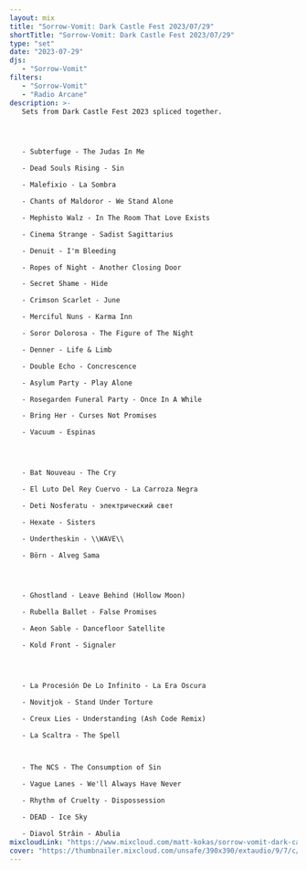 ```yaml
---
layout: mix
title: "Sorrow-Vomit: Dark Castle Fest 2023/07/29"
shortTitle: "Sorrow-Vomit: Dark Castle Fest 2023/07/29"
type: "set"
date: "2023-07-29"
djs:
   - "Sorrow-Vomit"
filters:
   - "Sorrow-Vomit"
   - "Radio Arcane"
description: >-
   Sets from Dark Castle Fest 2023 spliced together.




   - Subterfuge - The Judas In Me

   - Dead Souls Rising - Sin

   - Malefixio - La Sombra

   - Chants of Maldoror - We Stand Alone

   - Mephisto Walz - In The Room That Love Exists

   - Cinema Strange - Sadist Sagittarius

   - Denuit - I'm Bleeding

   - Ropes of Night - Another Closing Door

   - Secret Shame - Hide

   - Crimson Scarlet - June

   - Merciful Nuns - Karma Inn

   - Soror Dolorosa - The Figure of The Night

   - Denner - Life & Limb

   - Double Echo - Concrescence

   - Asylum Party - Play Alone

   - Rosegarden Funeral Party - Once In A While

   - Bring Her - Curses Not Promises

   - Vacuum - Espinas




   - Bat Nouveau - The Cry

   - El Luto Del Rey Cuervo - La Carroza Negra

   - Deti Nosferatu - электрический свет

   - Hexate - Sisters

   - Undertheskin - \\WAVE\\

   - Börn - Alveg Sama




   - Ghostland - Leave Behind (Hollow Moon)

   - Rubella Ballet - False Promises

   - Aeon Sable - Dancefloor Satellite

   - Kold Front - Signaler




   - La Procesión De Lo Infinito - La Era Oscura

   - Novitjok - Stand Under Torture

   - Creux Lies - Understanding (Ash Code Remix)

   - La Scaltra - The Spell



   - The NCS - The Consumption of Sin

   - Vague Lanes - We'll Always Have Never

   - Rhythm of Cruelty - Dispossession

   - DEAD - Ice Sky

   - Diavol Strâin - Abulia
mixcloudLink: "https://www.mixcloud.com/matt-kokas/sorrow-vomit-dark-castle-fest-20230729"
cover: "https://thumbnailer.mixcloud.com/unsafe/390x390/extaudio/9/7/c/6/60ea-a423-41c9-b0e4-48449d312967"
---
```

